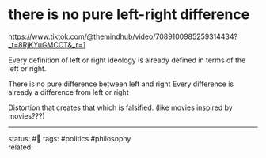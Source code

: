 # there is no pure left-right difference
https://www.tiktok.com/@themindhub/video/7089100985259314434?_t=8RjKYuGMCCT&_r=1

Every definition of left or right ideology is already defined in terms of the left or right.

There is no pure difference between left and right
Every difference is already a difference from left or right

Distortion that creates that which is falsified.
(like movies inspired by movies???)

---
status: #🌱
tags: #politics #philosophy  
related: 